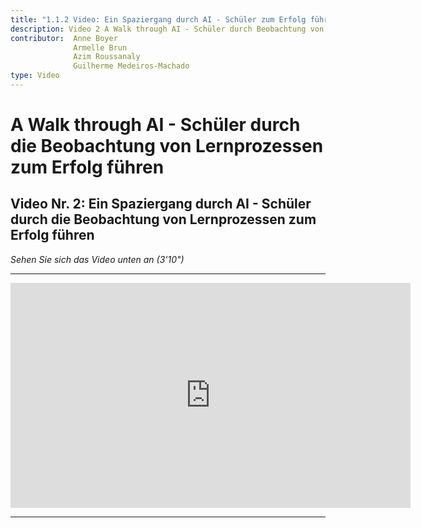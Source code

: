 ```yaml
---
title: "1.1.2 Video: Ein Spaziergang durch AI - Schüler zum Erfolg führen"
description: Video 2 A Walk through AI - Schüler durch Beobachtung von Lernprozessen zum Erfolg führen
contributor:  Anne Boyer
              Armelle Brun
              Azim Roussanaly
              Guilherme Medeiros-Machado
type: Video
---
```

# A Walk through AI - Schüler durch die Beobachtung von Lernprozessen zum Erfolg führen
## Video Nr. 2: Ein Spaziergang durch AI - Schüler durch die Beobachtung von Lernprozessen zum Erfolg führen
*Sehen Sie sich das Video unten an (3'10")*

----------
<center><iframe width="640" height="360" src="https://www.youtube.com/embed/ESx1tF64iZk?rel=0&showinfo=0&cc_load_policy=1&hl=fr&modestbranding=1" frameborder="0" allowfullscreen></iframe></center>

-----------
